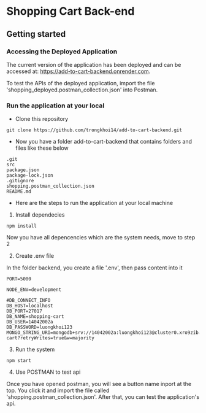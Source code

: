 # Shopping Cart Back-end



## Getting started
### Accessing the Deployed Application
The current version of the application has been deployed and can be accessed at: 
https://add-to-cart-backend.onrender.com.

To test the APIs of the deployed application, import the file 'shopping_deployed.postman_collection.json' into Postman.

### Run the application at your local
- Clone this repository
```
git clone https://github.com/trongkhoi14/add-to-cart-backend.git
```
- Now you have a folder add-to-cart-backend that contains folders and files like these below
```
.git
src
package.json
package-lock.json
.gitignore
shopping.postman_collection.json
README.md
```
- Here are the steps to run the application at your local machine

1. Install dependecies 
```
npm install
```
Now you have all depencencies which are the system needs, move to step 2

2. Create .env file

In the folder backend, you create a file '.env', then pass content into it

```
PORT=5000

NODE_ENV=development

#DB_CONNECT_INFO
DB_HOST=localhost
DB_PORT=27017
DB_NAME=shopping-cart
DB_USER=14042002a
DB_PASSWORD=luongkhoi123
MONGO_STRING_URI=mongodb+srv://14042002a:luongkhoi123@cluster0.xro9zib.mongodb.net/shopping-cart?retryWrites=true&w=majority
```

3. Run the system
```
npm start
```

4. Use POSTMAN to test api

Once you have opened postman, you will see a button name inport at the top. You click it and import the file called 'shopping.postman_collection.json'. After that, you can test the application's api.
